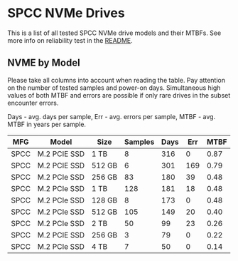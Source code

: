 SPCC NVMe Drives
================

This is a list of all tested SPCC NVMe drive models and their MTBFs. See more
info on reliability test in the [README](https://github.com/linuxhw/SMART).

NVME by Model
------------

Please take all columns into account when reading the table. Pay attention on the
number of tested samples and power-on days. Simultaneous high values of both MTBF
and errors are possible if only rare drives in the subset encounter errors.

Days - avg. days per sample,
Err  - avg. errors per sample,
MTBF - avg. MTBF in years per sample.

| MFG       | Model              | Size   | Samples | Days  | Err   | MTBF |
|-----------|--------------------|--------|---------|-------|-------|------|
| SPCC      | M.2 PCIE SSD       | 1 TB   | 8       | 316   | 0     | 0.87   |
| SPCC      | M.2 PCIE SSD       | 512 GB | 6       | 301   | 169   | 0.79   |
| SPCC      | M.2 PCIe SSD       | 256 GB | 83      | 180   | 39    | 0.48   |
| SPCC      | M.2 PCIe SSD       | 1 TB   | 128     | 181   | 18    | 0.48   |
| SPCC      | M.2 PCIe SSD       | 128 GB | 8       | 173   | 0     | 0.48   |
| SPCC      | M.2 PCIe SSD       | 512 GB | 105     | 149   | 20    | 0.40   |
| SPCC      | M.2 PCIe SSD       | 2 TB   | 50      | 99    | 23    | 0.26   |
| SPCC      | M.2 PCIE SSD       | 256 GB | 3       | 79    | 0     | 0.22   |
| SPCC      | M.2 PCIe SSD       | 4 TB   | 7       | 50    | 0     | 0.14   |

